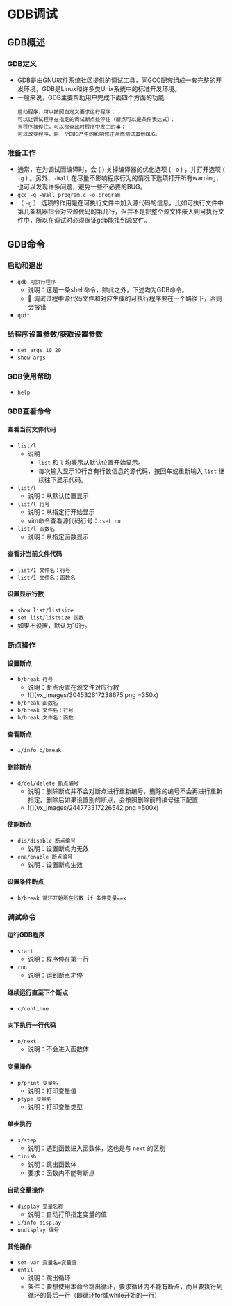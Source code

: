# GDB调试
## GDB概述
### GDB定义
- GDB是由GNU软件系统社区提供的调试工具，同GCC配套组成一套完整的开发环境，GDB是Linux和许多类Unix系统中的标准开发环境。
- 一般来说，GDB主要帮助用户完成下面四个方面的功能
    ```
    启动程序，可以按照自定义要求运行程序；
    可以让调试程序在指定的调试断点处停住（断点可以是条件表达式）；
    当程序被停住，可以检查此时程序中发生的事；
    可以改变程序，将一个BUG产生的影响修正从而测试其他BUG。
    ```
    
### 准备工作
- 通常，在为调试而编译时，会 ( ) 关掉编译器的优化选项  ( `-o` ) ，并打开选项 ( ` -g ` ) 。另外，`-Wall` 在尽量不影响程序行为的情况下选项打开所有warning，也可以发现许多问题，避免一些不必要的BUG。
- `gcc -g -Wall program.c -o program`
- （ `-g` ）  选项的作用是在可执行文件中加入源代码的信息，比如可执行文件中第几条机器指令对应源代码的第几行，但并不是把整个源文件嵌入到可执行文件中，所以在调试时必须保证gdb能找到源文件。

## GDB命令
### 启动和退出
- `gdb 可执行程序`
    - 说明：这是一条shell命令，除此之外，下述均为GDB命令。
    - 🐖 调试过程中源代码文件和对应生成的可执行程序要在一个路径下，否则会报错
- `quit`

### 给程序设置参数/获取设置参数
- `set args 10 20`
- `show args`

### GDB使用帮助
- `help`

### GDB查看命令
#### 查看当前文件代码
- `list/l`
    - 说明
        - `list` 和 `l` 均表示从默认位置开始显示。
        - 每次输入显示10行含有行数信息的源代码，按回车或重新输入 `list` 继续往下显示代码。
- `list/l`
    - 说明：从默认位置显示
- `list/l 行号`
    - 说明：从指定行开始显示
    - vim命令查看源代码行号：`:set nu`
- `list/l 函数名`
    - 说明：从指定函数显示

#### 查看非当前文件代码
- `list/1 文件名：行号`
- `list/1 文件名：函数名`

#### 设置显示行数
- `show list/listsize`
- `set list/listsize 函数`
- 如果不设置，默认为10行。

### 断点操作
#### 设置断点
- `b/break 行号`
    - 说明：断点设置在源文件对应行数
    - ![](vx_images/304532617238675.png =350x)
- `b/break 函数名`
- `b/break 文件名：行号`
- `b/break 文件名：函数`

#### 查看断点
- `i/info b/break`

#### 删除断点
- `d/del/delete 断点编号`
    - 说明：删除断点并不会对断点进行重新编号，删除的编号不会再进行重新指定。删除后如果设置别的断点，会按照删除前的编号往下配置
    - ![](vx_images/244773317226542.png =500x)

#### 使能断点
- `dis/disable 断点编号`
    - 说明：设置断点为无效
- `ena/enable 断点编号`
    - 说明：设置断点生效

#### 设置条件断点
- `b/break 循环开始所在行数 if 条件变量==x`

### 调试命令

#### 运行GDB程序
- `start`
    - 说明：程序停在第一行
- `run`
    - 说明：运到断点才停

#### 继续运行直至下个断点
- `c/continue`

####  向下执行一行代码
- `n/next`
    - 说明：不会进入函数体

#### 变量操作
- `p/print 变量名`
    - 说明：打印变量值
- `ptype 变量名`
    - 说明：打印变量类型

#### 单步执行
- `s/step`
    - 说明：遇到函数进入函数体，这也是与 `next` 的区别
- `finish`
    - 说明：跳出函数体
    - 要求：函数内不能有断点

#### 自动变量操作
- `display 变量名称`
    - 说明：自动打印指定变量的值
- `i/info display`
- `undisplay 编号`

#### 其他操作
- `set var 变量名=变量值`
- `until`
    - 说明：跳出循环
    - 条件：要想使用本命令跳出循环，要求循环内不能有断点，而且要执行到循环的最后一行（即循环for或while开始的一行）


